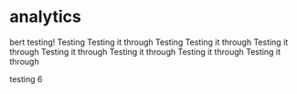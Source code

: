 # analytics
bert testing!
Testing
Testing it through
Testing
Testing it through
Testing it through
Testing it through
Testing it through
Testing it through
Testing it through

testing 6
